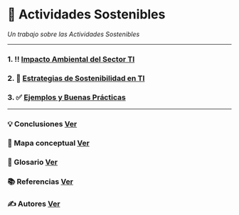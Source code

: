 # 🔄 Actividades Sostenibles

_Un trabajo sobre las Actividades Sostenibles_

---

### 1. :bangbang: [Impacto Ambiental del Sector TI](impacto.md)
### 2. :checkered_flag: [Estrategias de Sostenibilidad en TI](estrategia.md)
### 3. :white_check_mark: [Ejemplos y Buenas Prácticas](practicas.md)

---

### 💡 Conclusiones [Ver](conclusiones.md)

### 🧷 Mapa conceptual [Ver](mapa_conceptual.md)

### 📖 Glosario [Ver](glosario.md)

### 📚 Referencias [Ver](referencias.md)

### ✍️ Autores [Ver](autores.md)
